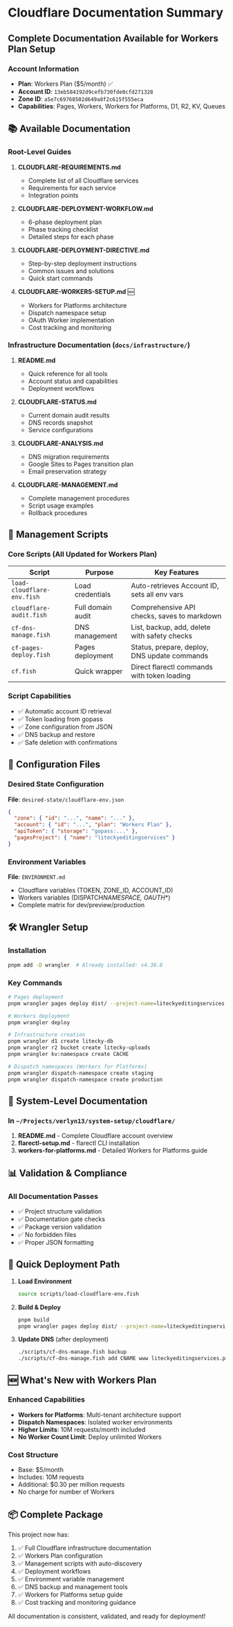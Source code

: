 # Cloudflare Documentation Summary

## Complete Documentation Available for Workers Plan Setup

### Account Information

- **Plan**: Workers Plan ($5/month) ✅
- **Account ID**: `13eb584192d9cefb730fde0cfd271328`
- **Zone ID**: `a5e7c69768502d649a8f2c615f555eca`
- **Capabilities**: Pages, Workers, Workers for Platforms, D1, R2, KV, Queues

## 📚 Available Documentation

### Root-Level Guides

1. **CLOUDFLARE-REQUIREMENTS.md**
   - Complete list of all Cloudflare services
   - Requirements for each service
   - Integration points

2. **CLOUDFLARE-DEPLOYMENT-WORKFLOW.md**
   - 6-phase deployment plan
   - Phase tracking checklist
   - Detailed steps for each phase

3. **CLOUDFLARE-DEPLOYMENT-DIRECTIVE.md**
   - Step-by-step deployment instructions
   - Common issues and solutions
   - Quick start commands

4. **CLOUDFLARE-WORKERS-SETUP.md** 🆕
   - Workers for Platforms architecture
   - Dispatch namespace setup
   - OAuth Worker implementation
   - Cost tracking and monitoring

### Infrastructure Documentation (`docs/infrastructure/`)

1. **README.md**
   - Quick reference for all tools
   - Account status and capabilities
   - Deployment workflows

2. **CLOUDFLARE-STATUS.md**
   - Current domain audit results
   - DNS records snapshot
   - Service configurations

3. **CLOUDFLARE-ANALYSIS.md**
   - DNS migration requirements
   - Google Sites to Pages transition plan
   - Email preservation strategy

4. **CLOUDFLARE-MANAGEMENT.md**
   - Complete management procedures
   - Script usage examples
   - Rollback procedures

## 🔧 Management Scripts

### Core Scripts (All Updated for Workers Plan)

| Script                     | Purpose           | Key Features                                 |
| -------------------------- | ----------------- | -------------------------------------------- |
| `load-cloudflare-env.fish` | Load credentials  | Auto-retrieves Account ID, sets all env vars |
| `cloudflare-audit.fish`    | Full domain audit | Comprehensive API checks, saves to markdown  |
| `cf-dns-manage.fish`       | DNS management    | List, backup, add, delete with safety checks |
| `cf-pages-deploy.fish`     | Pages deployment  | Status, prepare, deploy, DNS update commands |
| `cf.fish`                  | Quick wrapper     | Direct flarectl commands with token loading  |

### Script Capabilities

- ✅ Automatic account ID retrieval
- ✅ Token loading from gopass
- ✅ Zone configuration from JSON
- ✅ DNS backup and restore
- ✅ Safe deletion with confirmations

## 🔐 Configuration Files

### Desired State Configuration

**File**: `desired-state/cloudflare-env.json`

```json
{
  "zone": { "id": "...", "name": "..." },
  "account": { "id": "...", "plan": "Workers Plan" },
  "apiToken": { "storage": "gopass:..." },
  "pagesProject": { "name": "liteckyeditingservices" }
}
```

### Environment Variables

**File**: `ENVIRONMENT.md`

- Cloudflare variables (TOKEN, ZONE_ID, ACCOUNT_ID)
- Workers variables (DISPATCH*NAMESPACE, OAUTH*\*)
- Complete matrix for dev/preview/production

## 🛠️ Wrangler Setup

### Installation

```bash
pnpm add -D wrangler  # Already installed: v4.38.0
```

### Key Commands

```bash
# Pages deployment
pnpm wrangler pages deploy dist/ --project-name=liteckyeditingservices

# Workers deployment
pnpm wrangler deploy

# Infrastructure creation
pnpm wrangler d1 create litecky-db
pnpm wrangler r2 bucket create litecky-uploads
pnpm wrangler kv:namespace create CACHE

# Dispatch namespaces (Workers for Platforms)
pnpm wrangler dispatch-namespace create staging
pnpm wrangler dispatch-namespace create production
```

## 📍 System-Level Documentation

### In `~/Projects/verlyn13/system-setup/cloudflare/`

1. **README.md** - Complete Cloudflare account overview
2. **flarectl-setup.md** - flarectl CLI installation
3. **workers-for-platforms.md** - Detailed Workers for Platforms guide

## 📊 Validation & Compliance

### All Documentation Passes

- ✅ Project structure validation
- ✅ Documentation gate checks
- ✅ Package version validation
- ✅ No forbidden files
- ✅ Proper JSON formatting

## 🚀 Quick Deployment Path

1. **Load Environment**

   ```bash
   source scripts/load-cloudflare-env.fish
   ```

2. **Build & Deploy**

   ```bash
   pnpm build
   pnpm wrangler pages deploy dist/ --project-name=liteckyeditingservices
   ```

3. **Update DNS** (after deployment)
   ```bash
   ./scripts/cf-dns-manage.fish backup
   ./scripts/cf-dns-manage.fish add CNAME www liteckyeditingservices.pages.dev
   ```

## 🆕 What's New with Workers Plan

### Enhanced Capabilities

- **Workers for Platforms**: Multi-tenant architecture support
- **Dispatch Namespaces**: Isolated worker environments
- **Higher Limits**: 10M requests/month included
- **No Worker Count Limit**: Deploy unlimited Workers

### Cost Structure

- Base: $5/month
- Includes: 10M requests
- Additional: $0.30 per million requests
- No charge for number of Workers

## 📦 Complete Package

This project now has:

1. ✅ Full Cloudflare infrastructure documentation
2. ✅ Workers Plan configuration
3. ✅ Management scripts with auto-discovery
4. ✅ Deployment workflows
5. ✅ Environment variable management
6. ✅ DNS backup and management tools
7. ✅ Workers for Platforms setup guide
8. ✅ Cost tracking and monitoring guidance

All documentation is consistent, validated, and ready for deployment!
